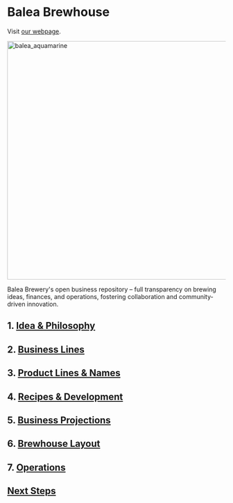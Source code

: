 # Balea Brewhouse
Visit [our webpage](https://baleabrewhouse.netlify.app/).

<image src="./marketing/branding/balea_aquamarine.svg" alt="balea_aquamarine" width="550"/>

Balea Brewery's open business repository – full transparency on brewing ideas, finances, and operations, fostering collaboration and community-driven innovation.


## 1. [Idea & Philosophy](./doc/idea_and_philosophy.md)


## 2. [Business Lines](./doc/business_lines.md)


## 3. [Product Lines & Names](./doc/product_lines_and_names.md)


## 4. [Recipes & Development](./doc/recipes_and_development.md)


## 5. [Business Projections](./doc/business_projections.md)


## 6. [Brewhouse Layout](./doc/brewhouse_layout.md)


## 7. [Operations](./doc/operations.md)


## [Next Steps](./doc/next_steps.md)


